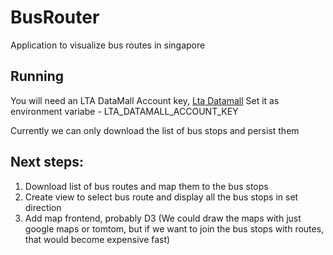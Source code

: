 # BusRouter
Application to visualize bus routes in singapore

## Running
You will need an LTA DataMall Account key, [Lta Datamall](https://www.mytransport.sg/content/mytransport/home/dataMall/request-for-api.html)
Set it as environment variabe - LTA_DATAMALL_ACCOUNT_KEY

Currently we can only download the list of bus stops and persist them


## Next steps:
1. Download list of bus routes and map them to the bus stops
2. Create view to select bus route and display all the bus stops in set direction
3. Add map frontend, probably D3 (We could draw the maps with just google maps or tomtom, but if we want to join the bus stops with routes, that would become expensive fast)

